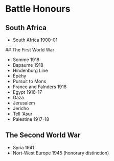 # Battle Honours

## South Africa

* South Africa 1900-01

## The First World War

* Somme 1918
* Bapaume 1918
* Hindenburg Line
* Épéhy
* Pursuit to Mons
* France and Falnders 1918
* Egypt 1916-17
* Gaza
* Jerusalem
* Jericho
* Tell 'Asur
* Palestine 1917-18

## The Second World War

* Syria 1941
* Nort-West Europe 1945 (honorary distinction)
